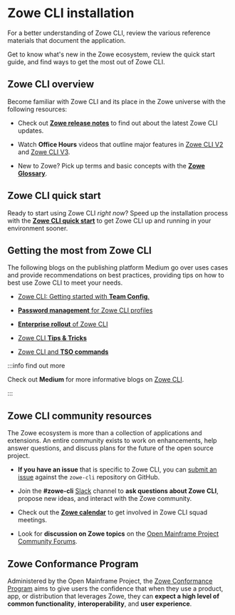 # Zowe CLI installation

For a better understanding of Zowe CLI, review the various reference materials that document the application.

Get to know what's new in the Zowe ecosystem, review the quick start guide, and find ways to get the most out of Zowe CLI.

## Zowe CLI overview

Become familiar with Zowe CLI and its place in the Zowe universe with the following resources:

- Check out [**Zowe release notes**](../whats-new/release-notes/release-notes-overview.md) to find out about the latest Zowe CLI updates.

- Watch **Office Hours** videos that outline major features in [Zowe CLI V2](../getting-started/zowe-office-hours.md) and [Zowe CLI V3](../whats-new/zowe-v3-office-hours.md).

- New to Zowe? Pick up terms and basic concepts with the [**Zowe Glossary**](../appendix/zowe-glossary.md).

## Zowe CLI quick start

Ready to start using Zowe CLI *right now*? Speed up the installation process with the [**Zowe CLI quick start**](../getting-started/cli-getting-started.md) to get Zowe CLI up and running in your environment sooner.

## Getting the most from Zowe CLI

The following blogs on the publishing platform Medium go over uses cases and provide recommendations on best practices, providing tips on how to best use Zowe CLI to meet your needs.

- [Zowe CLI: Getting started with **Team Config**.](https://medium.com/zowe/zowe-cli-team-config-101-be57345ed668)

- [**Password management** for Zowe CLI profiles](https://medium.com/zowe/password-management-for-zowe-cli-profiles-c57f64d1fe88)

- [**Enterprise rollout** of Zowe CLI](https://medium.com/zowe/enterprise-rollout-of-zowe-cli-2b0a84357de3)

- [Zowe CLI **Tips & Tricks**](https://medium.com/modern-mainframe/zowe-cli-tips-tricks-79607b8dbd4e)

- [Zowe CLI and **TSO commands**](https://medium.com/zowe/zowe-ci-and-tso-commands-14e5445fca1e)

:::info find out more

Check out **Medium** for more informative blogs on [Zowe CLI](https://medium.com/zowe/search?q=Zowe%20CLI).

:::

## Zowe CLI community resources

The Zowe ecosystem is more than a collection of applications and extensions. An entire community exists to work on enhancements, help answer questions, and discuss plans for the future of the open source project.

- **If you have an issue** that is specific to Zowe CLI, you can [submit an issue](https://github.com/zowe/zowe-cli/issues/new) against the `zowe-cli` repository on GitHub.

- Join the **#zowe-cli** [Slack](https://openmainframeproject.slack.com/) channel to **ask questions about Zowe CLI**, propose new ideas, and interact with the Zowe community. 

- Check out the [**Zowe calendar**](https://lists.openmainframeproject.org/g/zowe-dev/calendar) to get involved in Zowe CLI squad meetings.

- Look for **discussion on Zowe topics** on the [Open Mainframe Project Community Forums](https://community.openmainframeproject.org/c/zowe).

## Zowe Conformance Program

Administered by the Open Mainframe Project, the [Zowe Conformance Program](../extend/zowe-conformance-program.md) aims to give users the confidence that when they use a product, app, or distribution that leverages Zowe, they can **expect a high level of common functionality**, **interoperability**, and **user experience**.
